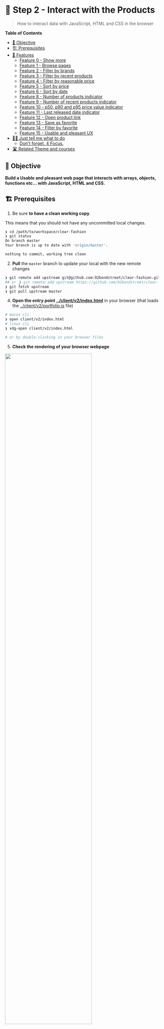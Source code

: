 # 👖 Step 2 - Interact with the Products

> How to interact data with JavaScript, HTML and CSS in the browser

<!-- START doctoc generated TOC please keep comment here to allow auto update -->
<!-- DON'T EDIT THIS SECTION, INSTEAD RE-RUN doctoc TO UPDATE -->
**Table of Contents**

- [🎯 Objective](#-objective)
- [🏗 Prerequisites](#%F0%9F%8F%97-prerequisites)
- [📱 Features](#-features)
  - [Feature 0 - Show more](#feature-0---show-more)
  - [Feature 1 - Browse pages](#feature-1---browse-pages)
  - [Feature 2 - Filter by brands](#feature-2---filter-by-brands)
  - [Feature 3 - Filter by recent products](#feature-3---filter-by-recent-products)
  - [Feature 4 - Filter by reasonable price](#feature-4---filter-by-reasonable-price)
  - [Feature 5 - Sort by price](#feature-5---sort-by-price)
  - [Feature 6 - Sort by date](#feature-6---sort-by-date)
  - [Feature 8 - Number of products indicator](#feature-8---number-of-products-indicator)
  - [Feature 9 - Number of recent products indicator](#feature-9---number-of-recent-products-indicator)
  - [Feature 10 - p50, p90 and p95 price value indicator](#feature-10---p50-p90-and-p95-price-value-indicator)
  - [Feature 11 - Last released date indicator](#feature-11---last-released-date-indicator)
  - [Feature 12 - Open product link](#feature-12---open-product-link)
  - [Feature 13 - Save as favorite](#feature-13---save-as-favorite)
  - [Feature 14 - Filter by favorite](#feature-14---filter-by-favorite)
  - [Feature 15 - Usable and pleasant UX](#feature-15---usable-and-pleasant-ux)
- [👩‍💻 Just tell me what to do](#%E2%80%8D-just-tell-me-what-to-do)
  - [Don't forget. 4 Focus.](#dont-forget-4-focus)
- [🛣️ Related Theme and courses](#-related-theme-and-courses)

<!-- END doctoc generated TOC please keep comment here to allow auto update -->


## 🎯 Objective

**Build a Usable and pleasant web page that interacts with arrays, objects, functions etc... with JavaScript, HTML and CSS.**

## 🏗 Prerequisites

1. Be sure **to have a clean working copy**.

This means that you should not have any uncommitted local changes.

```sh
❯ cd /path/to/workspace/clear-fashion
❯ git status
On branch master
Your branch is up to date with 'origin/master'.

nothing to commit, working tree clean
```

2. **Pull** the `master` branch to update your local with the new remote changes

```sh
❯ git remote add upstream git@github.com:92bondstreet/clear-fashion.git
## or ❯ git remote add upstream https://github.com/92bondstreet/clear-fashion
❯ git fetch upstream
❯ git pull upstream master
```

4. **Open the entry point [../client/v2/index.html](../client/v2/index.html)** in your browser (that loads the [../client/v2/portfolio.js](../client/v2/portfolio.js) file)

```sh
# macos cli
❯ open client/v2/index.html
# linux cli
❯ xdg-open client/v2/index.html

# or by double-clicking in your browser files
```

5. **Check the rendering of your browser webpage**

<img src="./img/2-browser.png" width="75%"/>

## 📱 Features

I will describe each feature with the [Agile User Story template](https://www.agilealliance.org/glossary/user-story-template/).

A [User Story](https://www.atlassian.com/agile/project-management/user-stories) is an informal, general explanation of a software feature written from the perspective of the end user or customer.

A user story should typically have a summary structured this way:

1. **As a** [user concerned by the story]
1. **I want** [goal of the story]
1. **so that** [reason for the story]

### Feature 0 - Show more

As a user<br>
I want to show more products<br>
So that I can display 12, 24 or 48 products on the same page

### Feature 1 - Browse pages

As a user<br>
I want to browse available pages<br>
So that I can load more products

### Feature 2 - Filter by brands

As a user<br>
I want to filter by brands name<br>
So that I can browse product for a specific brand

### Feature 3 - Filter by recent products

As a user<br>
I want to filter by by recent products<br>
So that I can browse the new released products (less than 2 weeks)

### Feature 4 - Filter by reasonable price

As a user<br>
I want to filter by reasonable price<br>
So that I can buy affordable product i.e less than 50€

### Feature 5 - Sort by price

As a user<br>
I want to sort by price<br>
So that I can easily identify cheapest and expensive products

### Feature 6 - Sort by date

As a user<br>
I want to sort by price<br>
So that I can easily identify recent and old products

### Feature 8 - Number of products indicator

As a user<br>
I want to indicate the total number of products<br>
So that I can understand how many products is available


### Feature 9 - Number of recent products indicator

As a user<br>
I want to indicate the total number of recent products<br>
So that I can understand how many new products are available

### Feature 10 - p50, p90 and p95 price value indicator

As a user<br>
I want to indicate the p50, p90 and p95 price value<br>
So that I can understand the price values of the products

### Feature 11 - Last released date indicator

As a user<br>
I want to indicate the last released date<br>
So that I can understand if we have new products

### Feature 12 - Open product link

As a user<br>
I want to open product link in a new page<br>
So that I can buy the product easily

### Feature 13 - Save as favorite

As a user<br>
I want to save a product as favorite<br>
So that I can retreive this product later

### Feature 14 - Filter by favorite

As a user<br>
I want to filter by favorite products<br>
So that I can load only my favorite products

### Feature 15 - Usable and pleasant UX

As a user<br>
I want to parse a usable and pleasant web page<br>
So that I can find valuable and useful content


## 👩‍💻 Just tell me what to do

1. **Solve each `User Stories`** inside [../client/v2/portfolio.js](../client/v2/portfolio.js) file with JavaScript

<img src="./img/2-portfolio.png" width="75%"/>


2. Once an User Story is solved, **commit your modification**:

```sh
❯ cd /path/to/workspace/clear-fashion
❯ git add -A && git commit -m "feat(display): show 12, 24 or 48 products"
```

([why following a commit message convention?](https://dev.to/chrissiemhrk/git-commit-message-5e21))

3. **Commit early, commit often**
4. Don't forget **to push before the end of the workshop**

```sh
❯ git push origin master
```

**Note**: if you catch an error about authentication, [add your ssh to your github profile](https://help.github.com/articles/connecting-to-github-with-ssh/).

10. Check that your codebase works by checking the console output
11. If you need some helps on git commands, read [git - the simple guide](http://rogerdudler.github.io/git-guide/)

### Don't forget. 4 Focus.

* DOT - Do One Thing
* LIM - Less Is More
* If you change the [../client/v2/index.html](../client/v2/index.html) selectors, you should probably update [../client/v2/portfolio.js](../client/v2/portfolio.js) file
* English only: codebase, variables, comments...

**Focus on coding and web design**


## 🛣️ Related Theme and courses

* 🏁 [Theme 1 - About Javascript](https://github.com/92bondstreet/javascript-empire/blob/master/themes/1.md#about-javascript)
* 🏁 [Theme 1 - About HTML/CSS](https://github.com/92bondstreet/javascript-empire/blob/master/themes/1.md#about-htmlcss)
